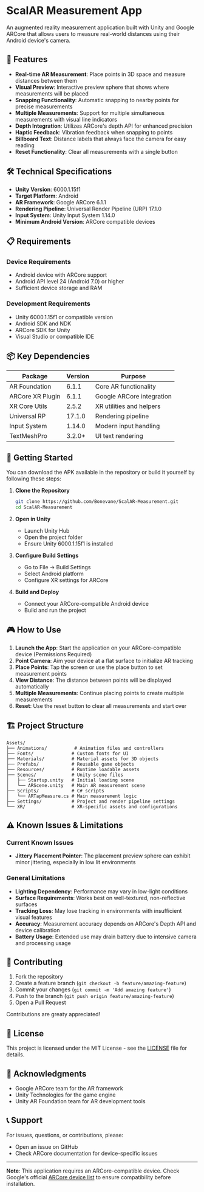 # ScalAR Measurement App

An augmented reality measurement application built with Unity and Google ARCore that allows users to measure real-world distances using their Android device's camera.

## 📱 Features

- **Real-time AR Measurement**: Place points in 3D space and measure distances between them
- **Visual Preview**: Interactive preview sphere that shows where measurements will be placed
- **Snapping Functionality**: Automatic snapping to nearby points for precise measurements
- **Multiple Measurements**: Support for multiple simultaneous measurements with visual line indicators
- **Depth Integration**: Utilizes ARCore's depth API for enhanced precision
- **Haptic Feedback**: Vibration feedback when snapping to points
- **Billboard Text**: Distance labels that always face the camera for easy reading
- **Reset Functionality**: Clear all measurements with a single button

## 🛠️ Technical Specifications

- **Unity Version**: 6000.1.15f1
- **Target Platform**: Android
- **AR Framework**: Google ARCore 6.1.1
- **Rendering Pipeline**: Universal Render Pipeline (URP) 17.1.0
- **Input System**: Unity Input System 1.14.0
- **Minimum Android Version**: ARCore compatible devices

## 📋 Requirements

### Device Requirements

- Android device with ARCore support
- Android API level 24 (Android 7.0) or higher
- Sufficient device storage and RAM

### Development Requirements

- Unity 6000.1.15f1 or compatible version
- Android SDK and NDK
- ARCore SDK for Unity
- Visual Studio or compatible IDE

## 📦 Key Dependencies

| Package          | Version | Purpose                   |
| ---------------- | ------- | ------------------------- |
| AR Foundation    | 6.1.1   | Core AR functionality     |
| ARCore XR Plugin | 6.1.1   | Google ARCore integration |
| XR Core Utils    | 2.5.2   | XR utilities and helpers  |
| Universal RP     | 17.1.0  | Rendering pipeline        |
| Input System     | 1.14.0  | Modern input handling     |
| TextMeshPro      | 3.2.0+  | UI text rendering         |

## 🚀 Getting Started

You can download the APK available in the repository or build it yourself by following these steps:

1. **Clone the Repository**

   ```bash
   git clone https://github.com/Bonevane/ScalAR-Measurement.git
   cd ScalAR-Measurement
   ```

2. **Open in Unity**

   - Launch Unity Hub
   - Open the project folder
   - Ensure Unity 6000.1.15f1 is installed

3. **Configure Build Settings**

   - Go to File → Build Settings
   - Select Android platform
   - Configure XR settings for ARCore

4. **Build and Deploy**
   - Connect your ARCore-compatible Android device
   - Build and run the project

## 🎮 How to Use

1. **Launch the App**: Start the application on your ARCore-compatible device (Permissions Required)
2. **Point Camera**: Aim your device at a flat surface to initialize AR tracking
3. **Place Points**: Tap the screen or use the place button to set measurement points
4. **View Distance**: The distance between points will be displayed automatically
5. **Multiple Measurements**: Continue placing points to create multiple measurements
6. **Reset**: Use the reset button to clear all measurements and start over

## 🏗️ Project Structure

```
Assets/
├── Animations/          # Animation files and controllers
├── Fonts/              # Custom fonts for UI
├── Materials/          # Material assets for 3D objects
├── Prefabs/            # Reusable game objects
├── Resources/          # Runtime loadable assets
├── Scenes/             # Unity scene files
│   ├── Startup.unity   # Initial loading scene
│   └── ARScene.unity   # Main AR measurement scene
├── Scripts/            # C# scripts
│   └── ARTapMeasure.cs # Main measurement logic
├── Settings/           # Project and render pipeline settings
└── XR/                 # XR-specific assets and configurations
```

## ⚠️ Known Issues & Limitations

### Current Known Issues

- **Jittery Placement Pointer**: The placement preview sphere can exhibit minor jittering, especially in low lit environments

### General Limitations

- **Lighting Dependency**: Performance may vary in low-light conditions
- **Surface Requirements**: Works best on well-textured, non-reflective surfaces
- **Tracking Loss**: May lose tracking in environments with insufficient visual features
- **Accuracy**: Measurement accuracy depends on ARCore's Depth API and device calibration
- **Battery Usage**: Extended use may drain battery due to intensive camera and processing usage


## 🤝 Contributing

1. Fork the repository
2. Create a feature branch (`git checkout -b feature/amazing-feature`)
3. Commit your changes (`git commit -m 'Add amazing feature'`)
4. Push to the branch (`git push origin feature/amazing-feature`)
5. Open a Pull Request

Contributions are greaty appreciated!

## 📄 License

This project is licensed under the MIT License - see the [LICENSE](LICENSE) file for details.

## 🙏 Acknowledgments

- Google ARCore team for the AR framework
- Unity Technologies for the game engine
- Unity AR Foundation team for AR development tools

## 📞 Support

For issues, questions, or contributions, please:

- Open an issue on GitHub
- Check ARCore documentation for device-specific issues

---

**Note**: This application requires an ARCore-compatible device. Check Google's official [ARCore device list](https://developers.google.com/ar/devices) to ensure compatibility before installation.
